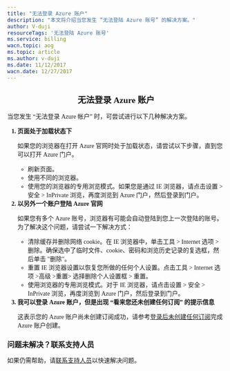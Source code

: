 ```yaml
---
title: "无法登录 Azure 账户"
description: "本文将介绍当您发生 “无法登陆 Azure 账号” 的解决方案。"
author: V-duji
resourceTags: '无法登陆 Azure 账号'
ms.service: billing
wacn.topic: aog
ms.topic: article
ms.author: v-duji
ms.date: 11/12/2017
wacn.date: 12/27/2017
---
```


<h1 style="font-size: 1.4em; font-weight: bold; font-family: 'Microsoft YaHei', 'Segoe UI Light'" align="center" >无法登录 Azure 账户</h1>

<p style="font-size: 1em; font-family: 'Microsoft YaHei', 'Segoe UI Light'">当您发生 “无法登录 Azure 帐户” 时，可尝试进行以下几种解决方案。</p>

<ol style="font-size: 1em; font-family: 'Microsoft YaHei', 'Segoe UI Light'">
<li style="font-weight: bold">页面处于加载状态下</li>
<p>如果您的浏览器在打开 Azure 官网时处于加载状态，请尝试以下步骤，直到您可以打开 Azure 门户。</p>
<ul>
<li>刷新页面。</li>
<li>使用不同的浏览器。</li>
<li>使用您的浏览器的专用浏览模式。如果您是通过 IE 浏览器，请点击设置 > 安全 > InPrivate 浏览，再度浏览到 Azure 门户，然后登录到门户。</li>
</ul>
<li style="font-weight: bold">以另外一个账户登陆 Azure 官网</li>
<p>如果您有多个 Azure 账号，浏览器有可能会自动登陆到您上一次登陆的账号。<br>为了解决这个问题，请尝试一下解决方式：</p>
<ul>
<li>清除缓存并删除网络 cookie。在 IE 浏览器中，单击工具 > Internet 选项 > 删除。确保选中了临时文件、cookie、密码和浏览历史记录的复选框，然后单击 "删除"。</li>
<li>重置 IE 浏览器设置以恢复您所做的任何个人设置。点击工具 > Internet 选项 >高级 >重置> 选择删除个人设置框 > 重置。</li>
<li>使用浏览器的专用浏览模式。对于 IE 浏览器，请点击设置 > 安全 > InPrivate 浏览，再度浏览到 Azure 门户，然后登录到门户。</li>
</ul>
<li style="font-weight: bold">我可以登录 Azure 账户，但是出现 “看来您还未创建任何订阅” 的提示信息</li>
<p>这表示您的 Azure 账户尚未创建订阅成功，请参考<a href="aog-billing-no-subscription-found.md">登录后未创建任何订阅</a>完成 Azure 账户创建。</p>
</ol>

<h2 style="font-size: 1.2em; font-weight: bold; font-family: 'Microsoft YaHei', 'Segoe UI Light'">问题未解决？联系支持人员</h2>

<p style="font-size: 1em; font-family: 'Microsoft YaHei', 'Segoe UI Light'">如果仍需帮助，请<a href="https://www.azure.cn/support/contact/">联系支持人员</a>以快速解决问题。
</p>